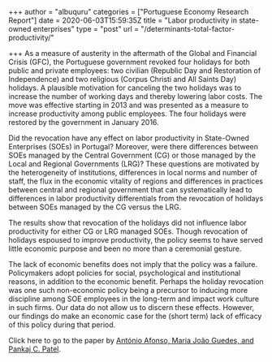+++
author = "albuquru"
categories = ["Portuguese Economy Research Report"]
date = 2020-06-03T15:59:35Z
title = "Labor productivity in state-owned enterprises"
type = "post"
url = "/determinants-total-factor-productivity/"

+++
As a measure of austerity in the aftermath of the Global and Financial Crisis (GFC), the Portuguese government revoked four holidays for both public and private employees: two civilian (Republic Day and Restoration of Independence) and two religious (Corpus Christi and All Saints Day) holidays. A plausible motivation for canceling the two holidays was to increase the number of working days and thereby lowering labor costs. The move was effective starting in 2013 and was presented as a measure to increase productivity among public employees. The four holidays were restored by the government in January 2016.

Did the revocation have any effect on labor productivity in State-Owned Enterprises (SOEs) in Portugal? Moreover, were there differences between SOEs managed by the Central Government (CG) or those managed by the Local and Regional Governments (LRG)? These questions are motivated by the heterogeneity of institutions, differences in local norms and number of staff, the flux in the economic vitality of regions and differences in practices between central and regional government that can systematically lead to differences in labor productivity differentials from the revocation of holidays between SOEs managed by the CG versus the LRG.

The results show that revocation of the holidays did not influence labor productivity for either CG or LRG managed SOEs. Though revocation of holidays espoused to improve productivity, the policy seems to have served little economic purpose and been no more than a ceremonial gesture. 

The lack of economic benefits does not imply that the policy was a failure. Policymakers adopt policies for social, psychological and institutional reasons, in addition to the economic benefit. Perhaps the holiday revocation was one such non-economic policy being a precursor to inducing more discipline among SOE employees in the long-term and impact work culture in such firms. Our data do not allow us to discern these effects. However, our findings do make an economic case for the (short term) lack of efficacy of this policy during that period.

Click here to go to the paper by [António Afonso, Maria João Guedes, and Pankaj C. Patel](https://ideas.repec.org/p/ise/remwps/wp01252020.html).